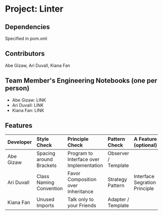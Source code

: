 # Project: Linter

## Dependencies
Specified in pom.xml

## Contributors
Abe Gizaw, Ari Duvall, Kiana Fan

## Team Member's Engineering Notebooks (one per person)
- Abe Gizaw: LINK
- Ari Duvall: LINK
- Kiana Fan: LINK

## Features


| Developer  | Style Check              | Principle Check                           | Pattern Check             | A Feature (optional)              |
|:-----------|:-------------------------|:------------------------------------------|:--------------------------|:----------------------------------|
| Abe Gizaw  | Spacing around Brackets  | Program to Interface over Implementation  | Observer / Template       |                                   |
| Ari Duvall | Class Naming Convention  | Favor Composition over Inheritance        | Strategy Pattern          |  Interface Segration Principle    |
| Kiana Fan  | Unused Imports           | Talk only to your Friends                 | Adapter / Template        |                                   |

